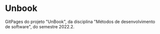 # Unbook

GitPages do projeto "UnBook", da disciplina "Métodos de desenvolvimento de software", do semestre 2022.2.

